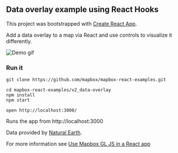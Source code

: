 Data overlay example using React Hooks
---

This project was bootstrapped with [Create React App](https://github.com/facebook/create-react-app).

Add a data overlay to a map via React and use controls to visualize it differently.

![Demo gif](https://i.imgur.com/FiqNRfZ.gif)

### Run it

    git clone https://github.com/mapbox/mapbox-react-examples.git

    cd mapbox-react-examples/v2_data-overlay
    npm install
    npm start

    open http://localhost:3000/

Runs the app from http://localhost:3000

Data provided by [Natural Earth](http://www.naturalearthdata.com/).

For more information see [Use Mapbox GL JS in a React app](https://docs.mapbox.com/help/tutorials/use-mapbox-gl-js-with-react/)
